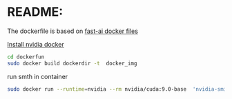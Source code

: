 README:
=======
The dockerfile is based on [fast-ai docker files](\https://github.com/Paperspace/fastai-docker/tree/master/fastai-v3
)


[Install nvidia docker]( https://github.com/NVIDIA/nvidia-docker)


```bash
cd dockerfun
sudo docker build dockerdir -t  docker_img

```

run smth in container 

```bash
sudo docker run --runtime=nvidia --rm nvidia/cuda:9.0-base  'nvidia-smi'
```
